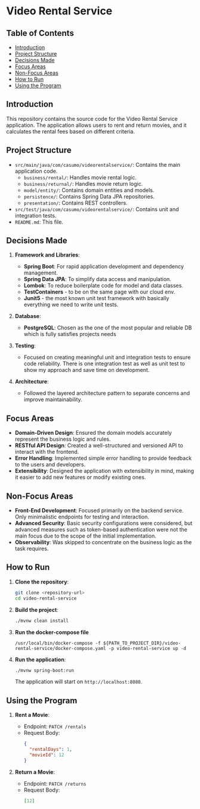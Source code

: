 # Video Rental Service

## Table of Contents
- [Introduction](#introduction)
- [Project Structure](#project-structure)
- [Decisions Made](#decisions-made)
- [Focus Areas](#focus-areas)
- [Non-Focus Areas](#non-focus-areas)
- [How to Run](#how-to-run)
- [Using the Program](#using-the-program)

## Introduction

This repository contains the source code for the Video Rental Service application. The application allows users to rent and return movies, and it calculates the rental fees based on different criteria.

## Project Structure

- `src/main/java/com/casumo/videorentalservice/`: Contains the main application code.
    - `business/rental/`: Handles movie rental logic.
    - `business/returnal/`: Handles movie return logic.
    - `model/entity/`: Contains domain entities and models.
    - `persistence/`: Contains Spring Data JPA repositories.
    - `presentation/`: Contains REST controllers.
- `src/test/java/com/casumo/videorentalservice/`: Contains unit and integration tests.
- `README.md`: This file.

## Decisions Made

1. **Framework and Libraries**:
    - **Spring Boot**: For rapid application development and dependency management.
    - **Spring Data JPA**: To simplify data access and manipulation.
    - **Lombok**: To reduce boilerplate code for model and data classes.
    - **TestContainers** - to be on the same page with our cloud env.
    - **Junit5** - the most known unit test framework with basically everything we need to write unit tests.

2. **Database**:
    - **PostgreSQL**: Chosen as the one of the most popular and reliable DB which is fully satisfies projects needs

3. **Testing**:
    - Focused on creating meaningful unit and integration tests to ensure code reliability. There is one integration test as well as unit test to show my approach and save time on development.

4. **Architecture**:
    - Followed the layered architecture pattern to separate concerns and improve maintainability.

## Focus Areas

- **Domain-Driven Design**: Ensured the domain models accurately represent the business logic and rules.
- **RESTful API Design**: Created a well-structured and versioned API to interact with the frontend.
- **Error Handling**: Implemented simple error handling to provide feedback to the users and developers.
- **Extensibility**: Designed the application with extensibility in mind, making it easier to add new features or modify existing ones.

## Non-Focus Areas

- **Front-End Development**: Focused primarily on the backend service. Only minimalistic endpoints for testing and interaction.
- **Advanced Security**: Basic security configurations were considered, but advanced measures such as token-based authentication were not the main focus due to the scope of the initial implementation.
- **Observability**: Was skipped to concentrate on the business logic as the task requires.

## How to Run

1. **Clone the repository**:
    ```sh
    git clone <repository-url>
    cd video-rental-service
    ```

2. **Build the project**:
    ```sh
    ./mvnw clean install
    ```
   
3. **Run the docker-compose file**
   ```
   /usr/local/bin/docker-compose -f ${PATH_TO_PROJECT_DIR}/video-rental-service/docker-compose.yaml -p video-rental-service up -d
   ```

4. **Run the application**:
    ```sh
    ./mvnw spring-boot:run
    ```

   The application will start on `http://localhost:8080`.

## Using the Program

1. **Rent a Movie**:
    - Endpoint: `PATCH /rentals`
    - Request Body:
      ```json
      {
        "rentalDays": 1,
        "movieId": 12
      }
      ```

2. **Return a Movie**:
    - Endpoint: `PATCH /returns`
    - Request Body:
      ```json
      [12]
      ```